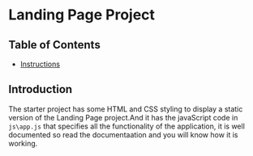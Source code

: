 # Landing Page Project

## Table of Contents

* [Instructions](#instructions)

## Introduction

The starter project has some HTML and CSS styling to display a static version of the Landing Page project.And it has the javaScript code in
`js\app.js` that specifies all the functionality of the application, it is well documented so read the documentaation and you will know how 
it is working.
